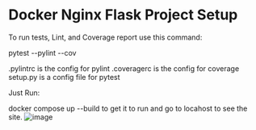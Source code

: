 # Docker Nginx Flask Project Setup

To run tests, Lint, and Coverage report use this command:

pytest  --pylint --cov

.pylintrc is the config for pylint
.coveragerc is the config for coverage
setup.py is a config file for pytest

Just Run:

docker compose up --build to get it to run and go to locahost to see the site.
![image](https://user-images.githubusercontent.com/89932304/152903065-f98698c0-859a-4efb-b55a-cfae41fc45d0.png)

